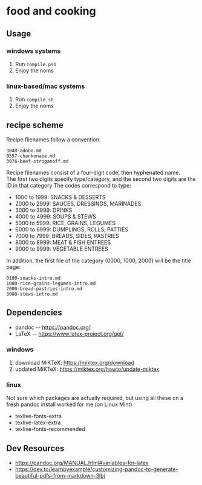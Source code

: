 # food and cooking

## Usage

### windows systems

1. Run `compile.ps1`
1. Enjoy the noms

### linux-based/mac systems

1. Run `compile.sh`
1. Enjoy the noms

## recipe scheme

Recipe filenames follow a convention:

```
3048-adobo.md
0557-chankonabe.md
3076-beef-stroganoff.md
```

Recipe filenames consist of a four-digit code, then hyphenated name.  
The first two digits specify type/category, and the second two digits are the ID in that category
The codes correspond to type:

<!--
- 0100 to 0199: SNACKS
- 0200 to 0299: SAUCES, DRESSINGS, MARINADES
- 0300 to 0399: DESSERTS
- 0400 to 0499: DRINKS
- 0500 to 0599: SOUPS
- 1000 to 1099: RICE, GRAINS, LEGUMES
- 2000 to 2099: BREAD, PASTRIES
- 3000 to 3099: STEWS
- 4000 to 4099: MEAT ENTREES
- 5000 to 5099: VEGETABLE ENTREES
- 6000 to 6099: DUMPLINGS, ROLLS, PATTIES
-->

- 1000 to 1999: SNACKS & DESSERTS
- 2000 to 2999: SAUCES, DRESSINGS, MARINADES
- 3000 to 3999: DRINKS
- 4000 to 4999: SOUPS & STEWS
- 5000 to 5999: RICE, GRAINS, LEGUMES
- 6000 to 6999: DUMPLINGS, ROLLS, PATTIES
- 7000 to 7999: BREADS, SIDES, PASTRIES
- 8000 to 8999: MEAT & FISH ENTREES
- 9000 to 9999: VEGETABLE ENTREES

In addition, the first file of the category (0000, 1000, 2000) will be the title page:

```
0100-snacks-intro.md
1000-rice-grains-legumes-intro.md
2000-bread-pastries-intro.md
3000-stews-intro.md
```

## Dependencies

- pandoc -- https://pandoc.org/
- LaTeX -- https://www.latex-project.org/get/

### windows

1. download MiKTeX: https://miktex.org/download
1. updated MiKTeX: https://miktex.org/howto/update-miktex

### linux

Not sure which packages are actually required, but using all these on a fresh pandoc install worked for me (on Linux Mint)

- texlive-fonts-extra
- texlive-latex-extra
- texlive-fonts-recommended

## Dev Resources

- https://pandoc.org/MANUAL.html#variables-for-latex
- https://dev.to/learnbyexample/customizing-pandoc-to-generate-beautiful-pdfs-from-markdown-3lbj
